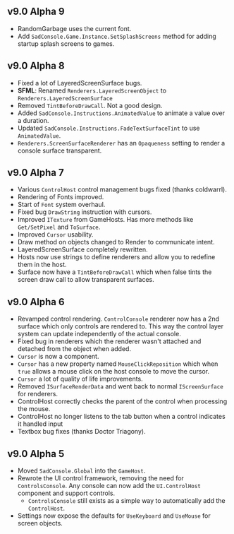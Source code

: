 ## v9.0 Alpha 9

- RandomGarbage uses the current font.
- Add `SadConsole.Game.Instance.SetSplashScreens` method for adding startup splash screens to games.

## v9.0 Alpha 8

- Fixed a lot of LayeredScreenSurface bugs.
- **SFML**: Renamed `Renderers.LayeredScreenObject` to `Renderers.LayeredScreenSurface`
- Removed `TintBeforeDrawCall`. Not a good design.
- Added `SadConsole.Instructions.AnimatedValue` to animate a value over a duration.
- Updated `SadConsole.Instructions.FadeTextSurfaceTint` to use `AnimatedValue`.
- `Renderers.ScreenSurfaceRenderer` has an `Opaqueness` setting to render a console surface transparent.

## v9.0 Alpha 7

- Various `ControlHost` control management bugs fixed (thanks coldwarrl).
- Rendering of Fonts improved.
- Start of `Font` system overhaul.
- Fixed bug `DrawString` instruction with cursors.
- Improved `ITexture` from GameHosts. Has more methods like `Get/SetPixel` and `ToSurface`.
- Improved `Cursor` usability.
- Draw method on objects changed to Render to communicate intent.
- LayeredScreenSurface completely rewritten.
- Hosts now use strings to define renderers and allow you to redefine them in the host.
- Surface now have a `TintBeforeDrawCall` which when false tints the screen draw call to allow transparent surfaces.

## v9.0 Alpha 6

- Revamped control rendering. `ControlConsole` renderer now has a 2nd surface which only controls are rendered to. This way the control layer system can update independently of the actual console.
- Fixed bug in renderers which the renderer wasn't attached and detached from the object when added.
- `Cursor` is now a component.
- `Cursor` has a new property named `MouseClickReposition` which when `true` allows a mouse click on the host console to move the cursor.
- `Cursor` a lot of quality of life improvements.
- Removed `ISurfaceRenderData` and went back to normal `IScreenSurface` for renderers.
- ControlHost correctly checks the parent of the control when processing the mouse.
- ControlHost no longer listens to the tab button when a control indicates it handled input
- Textbox bug fixes (thanks Doctor Triagony).

## v9.0 Alpha 5

- Moved `SadConsole.Global` into the `GameHost`.
- Rewrote the UI control framework, removing the need for `ControlsConsole`. Any console can now add the `UI.ControlHost` component and support controls.
  - `ControlsConsole` still exists as a simple way to automatically add the `ControlHost`.
- Settings now expose the defaults for `UseKeyboard` and `UseMouse` for screen objects.
